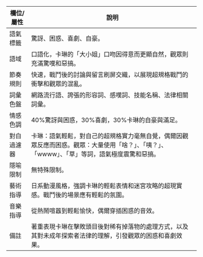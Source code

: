 | 欄位/屬性 | 說明 |
|---|---|
| 語氣標籤 | 驚訝、困惑、喜劇、自豪。 |
| 語域 | 口語化，卡琳的「大小姐」口吻因得意而更顯自然，觀眾則充滿驚嘆和惡搞。 |
| 節奏規則 | 快速，戰鬥後的討論與留言刷屏交織，以展現超規格戰鬥的衝擊和觀眾的混亂。 |
| 詞彙色盤 | 網路流行語、誇張的形容詞、感嘆詞、技能名稱、法律相關詞彙。 |
| 情感色調 | 40%驚訝與困惑，30%喜劇，30%卡琳的自豪與滿足。 |
| 對白過濾器 | 卡琳：語氣輕鬆，對自己的超規格實力毫無自覺，偶爾因觀眾反應而困惑。觀眾：大量使用「啥？」、「咦？」、「wwww」、「草」等詞，語氣極度震驚和惡搞。 |
| 隱喻限制 | 無特殊限制。 |
| 藝術指導 | 日系動漫風格，強調卡琳的輕鬆表情和迷宮攻略的超現實感。戰鬥後的場景應有輕鬆的氛圍。 |
| 音樂指導 | 從熱鬧喧囂到輕鬆愉快，偶爾穿插困惑的音效。 |
| 備註 | 著重表現卡琳在擊敗頭目後對稀有掉落物的處理方式，以及其對未成年探索者法律的理解，引發觀眾的困惑和喜劇效果。 |
